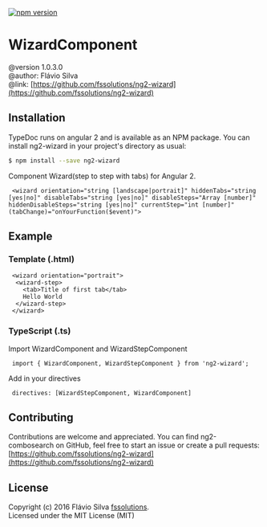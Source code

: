  [![npm version](https://badge.fury.io/js/ng2-wizard.svg)](https://badge.fury.io/js/ng2-wizard)

# WizardComponent
@version 1.0.3.0 <br>
@author: Flávio Silva <br>
@link: [https://github.com/fssolutions/ng2-wizard](https://github.com/fssolutions/ng2-wizard)

## Installation

TypeDoc runs on angular 2 and is available as an NPM package. You can install ng2-wizard
in your project's directory as usual:

```bash
$ npm install --save ng2-wizard
```

Component Wizard(step to step with tabs) for Angular 2.
```
 <wizard orientation="string [landscape|portrait]" hiddenTabs="string [yes|no]" disableTabs="string [yes|no]" disableSteps="Array [number]" hiddenDisableSteps="string [yes|no]" currentStep="int [number]" (tabChange)="onYourFunction($event)">
```

## Example
### Template (.html)
```
 <wizard orientation="portrait">
  <wizard-step>
    <tab>Title of first tab</tab>
    Hello World
  </wizard-step>
 </wizard>
```
### TypeScript (.ts)
Import WizardComponent and WizardStepComponent
```
 import { WizardComponent, WizardStepComponent } from 'ng2-wizard';
```

Add in your directives
```
 directives: [WizardStepComponent, WizardComponent]
```

## Contributing

Contributions are welcome and appreciated. You can find ng2-combosearch on GitHub, feel free to start
an issue or create a pull requests:<br>
[https://github.com/fssolutions/ng2-wizard](https://github.com/fssolutions/ng2-wizard)


## License

Copyright (c) 2016 Flávio Silva [fssolutions](http://www.flaviosilva.net).<br>
Licensed under the MIT License (MIT)
